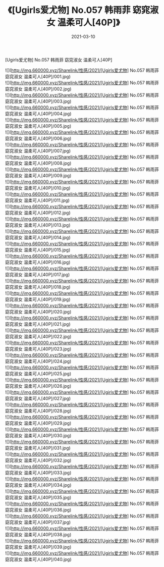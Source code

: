 ﻿---
layout: post
title:  《[Ugirls爱尤物] No.057 韩雨菲 窈窕淑女 温柔可人[40P]》
date:   2021-03-10
img: http://img.660000.xyz/Sharelink/性感/2021/[Ugirls爱尤物] No.057 韩雨菲 窈窕淑女 温柔可人[40P]/000.jpg
categories: [美女, 清纯, 唯美]
---

[Ugirls爱尤物] No.057 韩雨菲 窈窕淑女 温柔可人[40P]

  ![](http://img.660000.xyz/Sharelink/性感/2021/[Ugirls爱尤物] No.057 韩雨菲 窈窕淑女 温柔可人[40P]/001.jpg) <br> ![](http://img.660000.xyz/Sharelink/性感/2021/[Ugirls爱尤物] No.057 韩雨菲 窈窕淑女 温柔可人[40P]/002.jpg) <br> ![](http://img.660000.xyz/Sharelink/性感/2021/[Ugirls爱尤物] No.057 韩雨菲 窈窕淑女 温柔可人[40P]/003.jpg) <br> ![](http://img.660000.xyz/Sharelink/性感/2021/[Ugirls爱尤物] No.057 韩雨菲 窈窕淑女 温柔可人[40P]/004.jpg) <br> ![](http://img.660000.xyz/Sharelink/性感/2021/[Ugirls爱尤物] No.057 韩雨菲 窈窕淑女 温柔可人[40P]/005.jpg) <br> ![](http://img.660000.xyz/Sharelink/性感/2021/[Ugirls爱尤物] No.057 韩雨菲 窈窕淑女 温柔可人[40P]/006.jpg) <br> ![](http://img.660000.xyz/Sharelink/性感/2021/[Ugirls爱尤物] No.057 韩雨菲 窈窕淑女 温柔可人[40P]/007.jpg) <br> ![](http://img.660000.xyz/Sharelink/性感/2021/[Ugirls爱尤物] No.057 韩雨菲 窈窕淑女 温柔可人[40P]/008.jpg) <br> ![](http://img.660000.xyz/Sharelink/性感/2021/[Ugirls爱尤物] No.057 韩雨菲 窈窕淑女 温柔可人[40P]/009.jpg) <br> ![](http://img.660000.xyz/Sharelink/性感/2021/[Ugirls爱尤物] No.057 韩雨菲 窈窕淑女 温柔可人[40P]/010.jpg) <br> ![](http://img.660000.xyz/Sharelink/性感/2021/[Ugirls爱尤物] No.057 韩雨菲 窈窕淑女 温柔可人[40P]/011.jpg) <br> ![](http://img.660000.xyz/Sharelink/性感/2021/[Ugirls爱尤物] No.057 韩雨菲 窈窕淑女 温柔可人[40P]/012.jpg) <br> ![](http://img.660000.xyz/Sharelink/性感/2021/[Ugirls爱尤物] No.057 韩雨菲 窈窕淑女 温柔可人[40P]/013.jpg) <br> ![](http://img.660000.xyz/Sharelink/性感/2021/[Ugirls爱尤物] No.057 韩雨菲 窈窕淑女 温柔可人[40P]/014.jpg) <br> ![](http://img.660000.xyz/Sharelink/性感/2021/[Ugirls爱尤物] No.057 韩雨菲 窈窕淑女 温柔可人[40P]/015.jpg) <br> ![](http://img.660000.xyz/Sharelink/性感/2021/[Ugirls爱尤物] No.057 韩雨菲 窈窕淑女 温柔可人[40P]/016.jpg) <br> ![](http://img.660000.xyz/Sharelink/性感/2021/[Ugirls爱尤物] No.057 韩雨菲 窈窕淑女 温柔可人[40P]/017.jpg) <br> ![](http://img.660000.xyz/Sharelink/性感/2021/[Ugirls爱尤物] No.057 韩雨菲 窈窕淑女 温柔可人[40P]/018.jpg) <br> ![](http://img.660000.xyz/Sharelink/性感/2021/[Ugirls爱尤物] No.057 韩雨菲 窈窕淑女 温柔可人[40P]/019.jpg) <br> ![](http://img.660000.xyz/Sharelink/性感/2021/[Ugirls爱尤物] No.057 韩雨菲 窈窕淑女 温柔可人[40P]/020.jpg) <br> ![](http://img.660000.xyz/Sharelink/性感/2021/[Ugirls爱尤物] No.057 韩雨菲 窈窕淑女 温柔可人[40P]/021.jpg) <br> ![](http://img.660000.xyz/Sharelink/性感/2021/[Ugirls爱尤物] No.057 韩雨菲 窈窕淑女 温柔可人[40P]/022.jpg) <br> ![](http://img.660000.xyz/Sharelink/性感/2021/[Ugirls爱尤物] No.057 韩雨菲 窈窕淑女 温柔可人[40P]/023.jpg) <br> ![](http://img.660000.xyz/Sharelink/性感/2021/[Ugirls爱尤物] No.057 韩雨菲 窈窕淑女 温柔可人[40P]/024.jpg) <br> ![](http://img.660000.xyz/Sharelink/性感/2021/[Ugirls爱尤物] No.057 韩雨菲 窈窕淑女 温柔可人[40P]/025.jpg) <br> ![](http://img.660000.xyz/Sharelink/性感/2021/[Ugirls爱尤物] No.057 韩雨菲 窈窕淑女 温柔可人[40P]/026.jpg) <br> ![](http://img.660000.xyz/Sharelink/性感/2021/[Ugirls爱尤物] No.057 韩雨菲 窈窕淑女 温柔可人[40P]/027.jpg) <br> ![](http://img.660000.xyz/Sharelink/性感/2021/[Ugirls爱尤物] No.057 韩雨菲 窈窕淑女 温柔可人[40P]/028.jpg) <br> ![](http://img.660000.xyz/Sharelink/性感/2021/[Ugirls爱尤物] No.057 韩雨菲 窈窕淑女 温柔可人[40P]/029.jpg) <br> ![](http://img.660000.xyz/Sharelink/性感/2021/[Ugirls爱尤物] No.057 韩雨菲 窈窕淑女 温柔可人[40P]/030.jpg) <br> ![](http://img.660000.xyz/Sharelink/性感/2021/[Ugirls爱尤物] No.057 韩雨菲 窈窕淑女 温柔可人[40P]/031.jpg) <br> ![](http://img.660000.xyz/Sharelink/性感/2021/[Ugirls爱尤物] No.057 韩雨菲 窈窕淑女 温柔可人[40P]/032.jpg) <br> ![](http://img.660000.xyz/Sharelink/性感/2021/[Ugirls爱尤物] No.057 韩雨菲 窈窕淑女 温柔可人[40P]/033.jpg) <br> ![](http://img.660000.xyz/Sharelink/性感/2021/[Ugirls爱尤物] No.057 韩雨菲 窈窕淑女 温柔可人[40P]/034.jpg) <br> ![](http://img.660000.xyz/Sharelink/性感/2021/[Ugirls爱尤物] No.057 韩雨菲 窈窕淑女 温柔可人[40P]/035.jpg) <br> ![](http://img.660000.xyz/Sharelink/性感/2021/[Ugirls爱尤物] No.057 韩雨菲 窈窕淑女 温柔可人[40P]/036.jpg) <br> ![](http://img.660000.xyz/Sharelink/性感/2021/[Ugirls爱尤物] No.057 韩雨菲 窈窕淑女 温柔可人[40P]/037.jpg) <br> ![](http://img.660000.xyz/Sharelink/性感/2021/[Ugirls爱尤物] No.057 韩雨菲 窈窕淑女 温柔可人[40P]/038.jpg) <br> ![](http://img.660000.xyz/Sharelink/性感/2021/[Ugirls爱尤物] No.057 韩雨菲 窈窕淑女 温柔可人[40P]/039.jpg) <br> ![](http://img.660000.xyz/Sharelink/性感/2021/[Ugirls爱尤物] No.057 韩雨菲 窈窕淑女 温柔可人[40P]/040.jpg) <br>